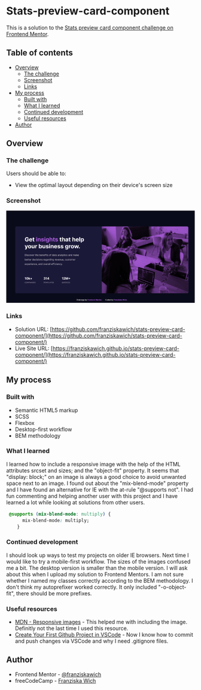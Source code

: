 # Stats-preview-card-component

This is a solution to the [Stats preview card component challenge on Frontend Mentor](https://www.frontendmentor.io/challenges/stats-preview-card-component-8JqbgoU62).

## Table of contents

- [Overview](#overview)
  - [The challenge](#the-challenge)
  - [Screenshot](#screenshot)
  - [Links](#links)
- [My process](#my-process)
  - [Built with](#built-with)
  - [What I learned](#what-i-learned)
  - [Continued development](#continued-development)
  - [Useful resources](#useful-resources)
- [Author](#author)


## Overview

### The challenge

Users should be able to:

- View the optimal layout depending on their device's screen size

### Screenshot

![](./screenshot.png)

### Links

- Solution URL: [https://github.com/franziskawich/stats-preview-card-component/](https://github.com/franziskawich/stats-preview-card-component/)
- Live Site URL: [https://franziskawich.github.io/stats-preview-card-component/](https://franziskawich.github.io/stats-preview-card-component/)

## My process

### Built with

- Semantic HTML5 markup
- SCSS
- Flexbox
- Desktop-first workflow
- BEM methodology

### What I learned

I learned how to include a responsive image with the help of the HTML attributes srcset and sizes; and the "object-fit" property. It seems that "display: block;" on an image is always a good choice to avoid unwanted space next to an image. I found out about the "mix-blend-mode" property and I have found an alternative for IE with the at-rule "@supports not". I had fun commenting and helping another user with this project and I have learned a lot while looking at solutions from other users.

```css
 @supports (mix-blend-mode: multiply) {
      mix-blend-mode: multiply;
    }
```

### Continued development

I should look up ways to test my projects on older IE browsers. Next time I would like to try a mobile-first workflow. The sizes of the images confused me a bit. The desktop version is smaller than the mobile version. I will ask about this when I upload my solution to Frontend Mentors. I am not sure whether I named my classes correctly according to the BEM methodology. I don't think my autoprefixer worked correctly. It only included "-o-object-fit", there should be more prefixes. 

### Useful resources

- [MDN - Responsive images](https://developer.mozilla.org/en-US/docs/Learn/HTML/Multimedia_and_embedding/Responsive_images) - This helped me with including the image. Definitly not the last time I used this resource.
- [Create Your First Github Project in VSCode](https://www.jcchouinard.com/create-your-first-github-project-in-vscode/) - Now I know how to commit and push changes via VSCode and why I need .gitignore files. 

## Author

- Frontend Mentor - [@franziskawich](https://www.frontendmentor.io/profile/franziskawich)
- freeCodeCamp - [Franziska Wich](https://www.freecodecamp.org/fcc35fab9df-6b8c-445e-8aec-36ee00e99ba0)



